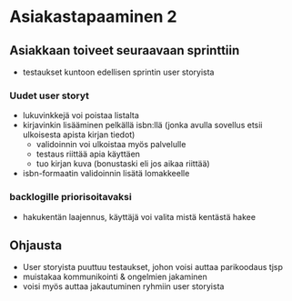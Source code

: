 # Asiakastapaaminen 2

## Asiakkaan toiveet seuraavaan sprinttiin
- testaukset kuntoon edellisen sprintin user storyista

### Uudet user storyt
- lukuvinkkejä voi poistaa listalta
- kirjavinkin lisääminen pelkällä isbn:llä (jonka avulla sovellus etsii ulkoisesta apista kirjan tiedot)
   - validoinnin voi ulkoistaa myös palvelulle
   - testaus riittää apia käyttäen 
   - tuo kirjan kuva (bonustaski eli jos aikaa riittää)
- isbn-formaatin validoinnin lisätä lomakkeelle

### backlogille priorisoitavaksi
- hakukentän laajennus, käyttäjä voi valita mistä kentästä hakee 


## Ohjausta
- User storyista puuttuu testaukset, johon voisi auttaa parikoodaus tjsp
- muistakaa kommunikointi & ongelmien jakaminen
- voisi myös auttaa jakautuminen ryhmiin user storyista


